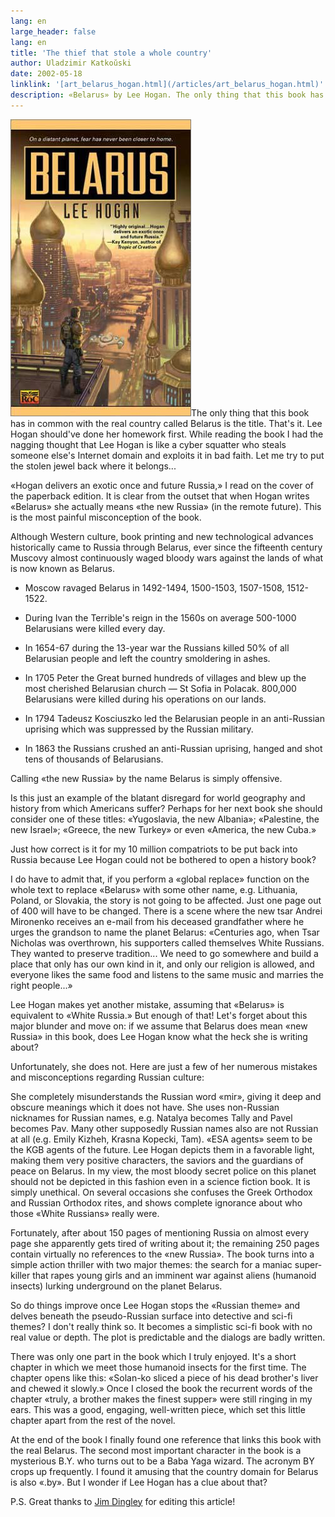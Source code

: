 ```yaml
---
lang: en
large_header: false
lang: en
title: 'The thief that stole a whole country'
author: Uladzimir Katkoŭski
date: 2002-05-18
linklink: '[art_belarus_hogan.html](/articles/art_belarus_hogan.html)'
description: «Belarus» by Lee Hogan. The only thing that this book has in common with the real country called Belarus is the title. That's it. Lee Hogan should've done her homework first. While reading the book I had the nagging thought that Lee Hogan is like a cyber squatter who steals someone else's Internet domain and exploits it in bad faith. Let me try to put the stolen jewel back where it belongs..."
---
```



<a href="http://www.amazon.com/exec/obidos/ASIN/0451458680/belarusianlan-20"><img src="belarus_hogan1.jpg" width="289" height="475" alt="Belarus by Lee Hogan, book cover" /></a>The only thing that this book has in common with the real country called Belarus is the title. That's it. Lee Hogan should've done her homework first. While reading the book I had the nagging thought that Lee Hogan is like a cyber squatter who steals someone else's Internet domain and exploits it in bad faith. Let me try to put the stolen jewel back where it belongs...

«Hogan delivers an exotic once and future Russia,» I read on the cover of the paperback edition. It is clear from the outset that when Hogan writes «Belarus» she actually means «the new Russia» (in the remote future). This is the most painful misconception of the book.

Although Western culture, book printing and new technological advances historically came to Russia through Belarus, ever since the fifteenth century Muscovy almost continuously waged bloody wars against the lands of what is now known as Belarus.

- Moscow ravaged Belarus in 1492-1494, 1500-1503, 1507-1508, 1512-1522.

- During Ivan the Terrible's reign in the 1560s on average 500-1000 Belarusians were killed every day.

- In 1654-67 during the 13-year war the Russians killed 50% of all Belarusian people and left the country smoldering in ashes.

- In 1705 Peter the Great burned hundreds of villages and blew up the most cherished Belarusian church — St Sofia in Polacak. 800,000 Belarusians were killed during his operations on our lands.

- In 1794 Tadeusz Kosciuszko led the Belarusian people in an anti-Russian uprising which was suppressed by the Russian military.

- In 1863 the Russians crushed an anti-Russian uprising, hanged and shot tens of thousands of Belarusians.

<!--- In 1918 they occupied the independent Belarus National Republic.- In 1935-38 they killed hundreds of the best poets, writers, artists, politicians and historians in Belarus for being «too nationalistic», many thousands were sent to Siberia.-->

Calling «the new Russia» by the name Belarus is simply offensive.

Is this just an example of the blatant disregard for world geography and history from which Americans suffer? Perhaps for her next book she should consider one of these titles: «Yugoslavia, the new Albania»; «Palestine, the new Israel»; «Greece, the new Turkey» or even «America, the new Cuba.»

Just how correct is it for my 10 million compatriots to be put back into Russia because Lee Hogan could not be bothered to open a history book?

I do have to admit that, if you perform a «global replace» function on the whole text to replace «Belarus» with some other name, e.g. Lithuania, Poland, or Slovakia, the story is not going to be affected. Just one page out of 400 will have to be changed. There is a scene where the new tsar Andrei Mironenko receives an e-mail from his deceased grandfather where he urges the grandson to name the planet Belarus: «Centuries ago, when Tsar Nicholas was overthrown, his supporters called themselves White Russians. They wanted to preserve tradition... We need to go somewhere and build a place that only has our own kind in it, and only our religion is allowed, and everyone likes the same food and listens to the same music and marries the right people...»

Lee Hogan makes yet another mistake, assuming that «Belarus» is equivalent to «White Russia.» But enough of that! Let's forget about this major blunder and move on: if we assume that Belarus does mean «new Russia» in this book, does Lee Hogan know what the heck she is writing about?

Unfortunately, she does not. Here are just a few of her numerous mistakes and misconceptions regarding Russian culture:

She completely misunderstands the Russian word «mir», giving it deep and obscure meanings which it does not have. She uses non-Russian nicknames for Russian names, e.g. Natalya becomes Tally and Pavel becomes Pav. Many other supposedly Russian names also are not Russian at all (e.g. Emily Kizheh, Krasna Kopecki, Tam). «ESA agents» seem to be the KGB agents of the future. Lee Hogan depicts them in a favorable light, making them very positive characters, the saviors and the guardians of peace on Belarus. In my view, the most bloody secret police on this planet should not be depicted in this fashion even in a science fiction book. It is simply unethical. On several occasions she confuses the Greek Orthodox and Russian Orthodox rites, and shows complete ignorance about who those «White Russians» really were.

Fortunately, after about 150 pages of mentioning Russia on almost every page she apparently gets tired of writing about it; the remaining 250 pages contain virtually no references to the «new Russia». The book turns into a simple action thriller with two major themes: the search for a maniac super-killer that rapes young girls and an imminent war against aliens (humanoid insects) lurking underground on the planet Belarus.

So do things improve once Lee Hogan stops the «Russian theme» and delves beneath the pseudo-Russian surface into detective and sci-fi themes? I don't really think so. It becomes a simplistic sci-fi book with no real value or depth. The plot is predictable and the dialogs are badly written.

There was only one part in the book which I truly enjoyed. It's a short chapter in which we meet those humanoid insects for the first time. The chapter opens like this: «Solan-ko sliced a piece of his dead brother's liver and chewed it slowly.» Once I closed the book the recurrent words of the chapter «truly, a brother makes the finest supper» were still ringing in my ears. This was a good, engaging, well-written piece, which set this little chapter apart from the rest of the novel.

At the end of the book I finally found one reference that links this book with the real Belarus. The second most important character in the book is a mysterious B.Y. who turns out to be a Baba Yaga wizard. The acronym BY crops up frequently. I found it amusing that the country domain for Belarus is also «.by». But I wonder if Lee Hogan has a clue about that?

P.S. Great thanks to <a href="mailto:jdingley@ssees.ac.uk?Subject=Lee%20Hogan%20Belarus">Jim Dingley</a> for editing this article!

